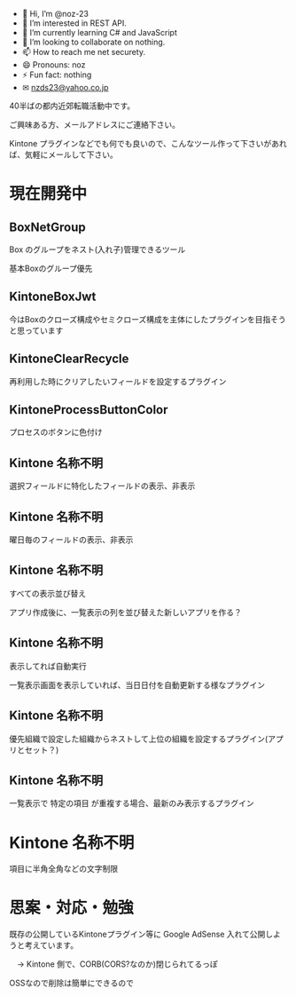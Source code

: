 - 👋 Hi, I’m @noz-23
- 👀 I’m interested in REST API.
- 🌱 I’m currently learning C# and JavaScript
- 💞️ I’m looking to collaborate on nothing.
- 📫 How to reach me net securety.
- 😄 Pronouns: noz
- ⚡ Fun fact: nothing
- ✉ nzds23@yahoo.co.jp

<!---
noz-23/noz-23 is a ✨ special ✨ repository because its `README.md` (this file) appears on your GitHub profile.
You can click the Preview link to take a look at your changes.
--->

40半ばの都内近郊転職活動中です。

ご興味ある方、メールアドレスにご連絡下さい。

Kintone プラグインなどでも何でも良いので、こんなツール作って下さいがあれば、気軽にメールして下さい。

# 現在開発中

## BoxNetGroup

Box のグループをネスト(入れ子)管理できるツール

基本Boxのグループ優先

## KintoneBoxJwt

今はBoxのクローズ構成やセミクローズ構成を主体にしたプラグインを目指そうと思っています

## KintoneClearRecycle

再利用した時にクリアしたいフィールドを設定するプラグイン

## KintoneProcessButtonColor

プロセスのボタンに色付け

## Kintone 名称不明

選択フィールドに特化したフィールドの表示、非表示

## Kintone 名称不明

曜日毎のフィールドの表示、非表示

## Kintone 名称不明

すべての表示並び替え

アプリ作成後に、一覧表示の列を並び替えた新しいアプリを作る？

## Kintone 名称不明

表示してれば自動実行

一覧表示画面を表示していれば、当日日付を自動更新する様なプラグイン

## Kintone 名称不明

優先組織で設定した組織からネストして上位の組織を設定するプラグイン(アプリとセット？)

## Kintone 名称不明

一覧表示で 特定の項目 が重複する場合、最新のみ表示するプラグイン

# Kintone 名称不明

項目に半角全角などの文字制限
 
# 思案・対応・勉強

既存の公開しているKintoneプラグイン等に Google AdSense 入れて公開しようと考えています。

　→ Kintone 側で、CORB(CORS?なのか)閉じられてるっぽ

OSSなので削除は簡単にできるので
